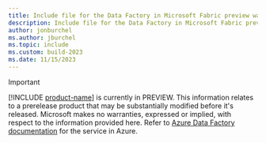 ```yaml
---
title: Include file for the Data Factory in Microsoft Fabric preview warning
description: Include file for the Data Factory in Microsoft Fabric preview warning
author: jonburchel
ms.author: jburchel
ms.topic: include
ms.custom: build-2023
ms.date: 11/15/2023
---
```

> [!IMPORTANT]
> [!INCLUDE [product-name](../../includes/product-name.md)] is currently in PREVIEW.
> This information relates to a prerelease product that may be substantially modified before it's released. Microsoft makes no warranties, expressed or implied, with respect to the information provided here. Refer to [Azure Data Factory documentation](/azure/data-factory/) for the service in Azure.
